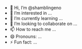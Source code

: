 - 👋 Hi, I’m @shamblingeno
- 👀 I’m interested in ...
- 🌱 I’m currently learning ...
- 💞️ I’m looking to collaborate on ...
- 📫 How to reach me ...
- 😄 Pronouns: ...
- ⚡ Fun fact: ...

<!---
shamblingeno/shamblingeno is a ✨ special ✨ repository because its `README.md` (this file) appears on your GitHub profile.
You can click the Preview link to take a look at your changes.
--->
